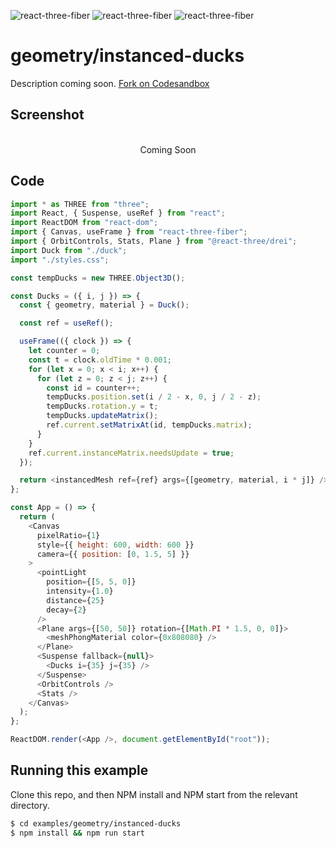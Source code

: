 ![react-three-fiber](https://img.shields.io/badge/dynamic/json?url=https://raw.githubusercontent.com/onion2k/r3f-by-example/develop/examples/geometry/instanced-ducks/package.json&label=react-three-fiber&query=$.dependencies['react-three-fiber']&color=green) ![react-three-fiber](https://img.shields.io/badge/dynamic/json?url=https://raw.githubusercontent.com/onion2k/r3f-by-example/develop/examples/geometry/instanced-ducks/package.json&label=three&query=$.dependencies['three']&color=green) ![react-three-fiber](https://img.shields.io/badge/dynamic/json?url=https://raw.githubusercontent.com/onion2k/r3f-by-example/develop/examples/geometry/instanced-ducks/package.json&label=@react-three/drei&query=$.dependencies['@react-three/drei']&color=green)

# geometry/instanced-ducks

Description coming soon. [Fork on Codesandbox](https://githubbox.com/onion2k/r3f-by-example/tree/develop/examples/geometry/instanced-ducks)

## Screenshot
<div align="center">
  <br>
    Coming Soon
  <br>
</div>

## Code
```js
import * as THREE from "three";
import React, { Suspense, useRef } from "react";
import ReactDOM from "react-dom";
import { Canvas, useFrame } from "react-three-fiber";
import { OrbitControls, Stats, Plane } from "@react-three/drei";
import Duck from "./duck";
import "./styles.css";

const tempDucks = new THREE.Object3D();

const Ducks = ({ i, j }) => {
  const { geometry, material } = Duck();

  const ref = useRef();

  useFrame(({ clock }) => {
    let counter = 0;
    const t = clock.oldTime * 0.001;
    for (let x = 0; x < i; x++) {
      for (let z = 0; z < j; z++) {
        const id = counter++;
        tempDucks.position.set(i / 2 - x, 0, j / 2 - z);
        tempDucks.rotation.y = t;
        tempDucks.updateMatrix();
        ref.current.setMatrixAt(id, tempDucks.matrix);
      }
    }
    ref.current.instanceMatrix.needsUpdate = true;
  });

  return <instancedMesh ref={ref} args={[geometry, material, i * j]} />;
};

const App = () => {
  return (
    <Canvas
      pixelRatio={1}
      style={{ height: 600, width: 600 }}
      camera={{ position: [0, 1.5, 5] }}
    >
      <pointLight
        position={[5, 5, 0]}
        intensity={1.0}
        distance={25}
        decay={2}
      />
      <Plane args={[50, 50]} rotation={[Math.PI * 1.5, 0, 0]}>
        <meshPhongMaterial color={0x808080} />
      </Plane>
      <Suspense fallback={null}>
        <Ducks i={35} j={35} />
      </Suspense>
      <OrbitControls />
      <Stats />
    </Canvas>
  );
};

ReactDOM.render(<App />, document.getElementById("root"));

```

## Running this example

Clone this repo, and then NPM install and NPM start from the relevant directory.

```bash
$ cd examples/geometry/instanced-ducks
$ npm install && npm run start
```